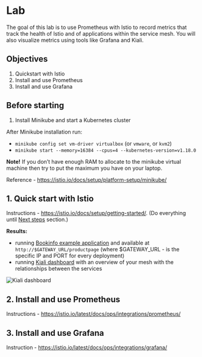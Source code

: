 
# Lab

The goal of this lab is to use Prometheus with Istio to record metrics that track the health of Istio and of applications within the service mesh. You will also visualize metrics using tools like Grafana and Kiali.

## Objectives

1. Quickstart with Istio
2. Install and use Prometheus
3. Install and use Grafana

## Before starting

1. Install Minikube and start a Kubernetes cluster

After Minikube installation run:

- `minikube config set vm-driver virtualbox` (or `vmware`, or `kvm2`)
- `minikube start --memory=16384 --cpus=4 --kubernetes-version=v1.18.0`

**Note!** If you don’t have enough RAM to allocate to the minikube virtual machine then try to put the maximum you have on your laptop.

Reference - https://istio.io/docs/setup/platform-setup/minikube/

## 1. Quick start with Istio

Instructions - https://istio.io/docs/setup/getting-started/. (Do everything until [Next steps](https://istio.io/docs/setup/getting-started/#next-steps) section.)

**Results:**

- running [Bookinfo example application](https://istio.io/docs/examples/bookinfo/) and available at `http://$GATEWAY_URL/productpage` (where $GATEWAY_URL - is the specific IP and PORT for every deployment)
- running [Kiali dashboard](https://kiali.io/) with an overview of your mesh with the relationships between the services

![Kiali dashboard](image/kiali-example2.png)

## 2. Install and use Prometheus

Instructions - https://istio.io/latest/docs/ops/integrations/prometheus/

## 3. Install and use Grafana

Instruction - https://istio.io/latest/docs/ops/integrations/grafana/
